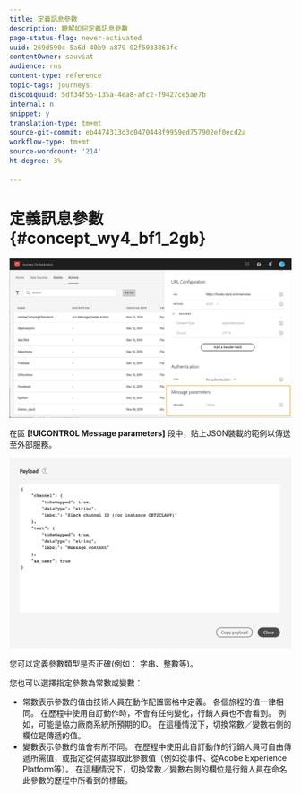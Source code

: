 ```yaml
---
title: 定義訊息參數
description: 瞭解如何定義訊息參數
page-status-flag: never-activated
uuid: 269d590c-5a6d-40b9-a879-02f5033863fc
contentOwner: sauviat
audience: rns
content-type: reference
topic-tags: journeys
discoiquuid: 5df34f55-135a-4ea8-afc2-f9427ce5ae7b
internal: n
snippet: y
translation-type: tm+mt
source-git-commit: eb4474313d3c0470448f9959ed757902ef0ecd2a
workflow-type: tm+mt
source-wordcount: '214'
ht-degree: 3%

---
```



# 定義訊息參數 {#concept_wy4_bf1_2gb}

![](../assets/messageparameterssection.png)

在區 **[!UICONTROL Message parameters]** 段中，貼上JSON裝載的範例以傳送至外部服務。


![](../assets/customactionpayloadmessage.png)

您可以定義參數類型是否正確(例如： 字串、整數等)。

您也可以選擇指定參數為常數或變數：

* 常數表示參數的值由技術人員在動作配置窗格中定義。 各個旅程的值一律相同。 在歷程中使用自訂動作時，不會有任何變化，行銷人員也不會看到。 例如，可能是協力廠商系統所預期的ID。 在這種情況下，切換常數／變數右側的欄位是傳遞的值。
* 變數表示參數的值會有所不同。 在歷程中使用此自訂動作的行銷人員可自由傳遞所需值，或指定從何處擷取此參數值（例如從事件、從Adobe Experience Platform等）。 在這種情況下，切換常數／變數右側的欄位是行銷人員在命名此參數的歷程中所看到的標籤。
